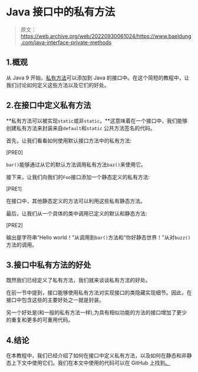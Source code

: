 # Java 接口中的私有方法

> 原文：<https://web.archive.org/web/20220930061024/https://www.baeldung.com/java-interface-private-methods>

## 1.概观

从 Java 9 开始，[私有方法](https://web.archive.org/web/20220525011840/https://openjdk.java.net/jeps/213)可以添加到 Java 的接口中。在这个简短的教程中，让我们讨论如何定义这些方法以及它们的好处。

## 2.在接口中定义私有方法

**私有方法可以被实现`static`或非`static`。**这意味着在一个接口中，我们能够创建私有方法来封装来自`default`和`static` 公共方法签名的代码。

首先，让我们看看如何使用默认接口方法中的私有方法:

[PRE0]

`bar()`能够通过从它的默认方法调用私有方法`baz()`来使用它。

接下来，让我们向我们的`Foo`接口添加一个静态定义的私有方法:

[PRE1]

在接口中，其他静态定义的方法可以利用这些私有静态方法。

最后，让我们从一个具体的类中调用已定义的默认和静态方法:

[PRE2]

输出是字符串“Hello world！”从调用到`bar()`方法和“你好静态世界！”从对`buzz()` 方法的调用。

## 3.接口中私有方法的好处

既然我们已经定义了私有方法，我们就来谈谈私有方法的好处。

在前一节中提到，接口能够使用私有方法对实现接口的类隐藏实现细节。因此，在接口中包含这些的主要好处之一就是封装。

另一个好处是(和一般的私有方法一样),为具有相似功能的方法的接口增加了更少的重复和更多的可重用代码。

## 4.结论

在本教程中，我们已经介绍了如何在接口中定义私有方法，以及如何在静态和非静态上下文中使用它们。我们在本文中使用的代码可以在 GitHub 上找到[。](https://web.archive.org/web/20220525011840/https://github.com/eugenp/tutorials/tree/master/core-java-modules/core-java-9)